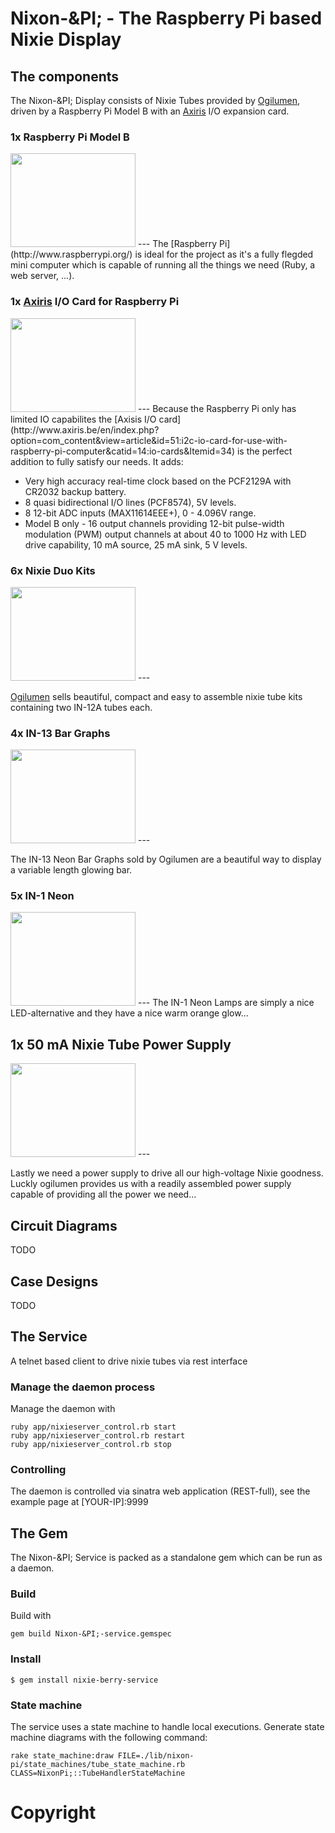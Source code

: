 # Nixon-&PI; - The Raspberry Pi based Nixie Display

## The components

The Nixon-&PI; Display consists of Nixie Tubes provided by [Ogilumen](http://www.ogilumen.com/), driven by a Raspberry Pi Model B with an [Axiris](http://www.axiris.be/) I/O expansion card.

### 1x Raspberry Pi Model B

<img src="http://www.raspberrypi.org/wp-content/uploads/2012/04/Raspi_Iso_Blue.png" width="200" height="150">
---
The [Raspberry Pi](http://www.raspberrypi.org/) is ideal for the project as it's a fully flegded mini computer which is capable of running all the things we need (Ruby, a web server, ...).

### 1x [Axiris](http://www.axiris.be/) I/O Card for Raspberry Pi

<img src="http://www.axiris.be/en/images/stories/bcm2835/bcm2835_013_500.jpg" width="200" height="150">
---
Because the Raspberry Pi only has limited IO capabilites the [Axisis I/O card](http://www.axiris.be/en/index.php?option=com_content&view=article&id=51:i2c-io-card-for-use-with-raspberry-pi-computer&catid=14:io-cards&Itemid=34) is the perfect addition to fully satisfy our needs. It adds:

* Very high accuracy real-time clock based on the PCF2129A with CR2032 backup battery.
* 8 quasi bidirectional I/O lines (PCF8574), 5V levels.
* 8 12-bit ADC inputs (MAX11614EEE+), 0 - 4.096V range.
* Model B only - 16 output channels providing 12-bit pulse-width modulation (PWM) output channels at about 40 to 1000 Hz with LED drive capability, 10 mA source, 25 mA sink, 5 V levels.

### 6x Nixie Duo Kits

<img src="http://www.ogilumen.com/images/product_pics/n2xdp1.jpg" width="200" height="150">
---

[Ogilumen](http://www.ogilumen.com/) sells beautiful, compact and easy to assemble nixie tube kits containing two IN-12A tubes each.

### 4x IN-13 Bar Graphs


<img src="http://www.ogilumen.com/images/product_pics/IN-13a.jpg" width="200" height="150">
---

The IN-13 Neon Bar Graphs sold by Ogilumen are a beautiful way to display a variable length glowing bar.


### 5x IN-1 Neon


<img src="http://www.ogilumen.com/images/product_pics/n1a.jpg" width="200" height="150">
---
The IN-1 Neon Lamps are simply a nice LED-alternative and they have a nice warm orange glow...


## 1x 50 mA Nixie Tube Power Supply

<img src="http://www.ogilumen.com/images/product_pics/smps1.jpg" width="200" height="150">
---

Lastly we need a power supply to drive all our high-voltage Nixie goodness. Luckly ogilumen provides us with a readily assembled power supply capable of providing all the power we need...



## Circuit Diagrams

TODO

## Case Designs

TODO


## The Service

A telnet based client to drive nixie tubes via rest interface

### Manage the daemon process

Manage the daemon with

    ruby app/nixieserver_control.rb start
    ruby app/nixieserver_control.rb restart
    ruby app/nixieserver_control.rb stop

### Controlling

The daemon is controlled via sinatra web application (REST-full), see the example page at [YOUR-IP]:9999

## The Gem

The Nixon-&PI; Service is packed as a standalone gem which can be run as a daemon.

### Build

Build with

    gem build Nixon-&PI;-service.gemspec


### Install

    $ gem install nixie-berry-service



### State machine

The service uses a state machine to handle local executions.
Generate state machine diagrams with the following command:

    rake state_machine:draw FILE=./lib/nixon-pi/state_machines/tube_state_machine.rb CLASS=NixonPi;::TubeHandlerStateMachine

# Copyright


